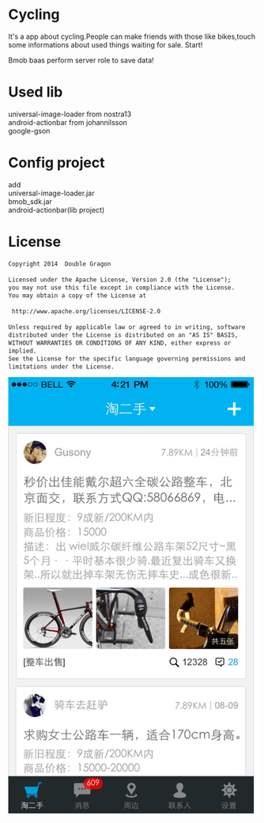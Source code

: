Cycling
=======

It's a app about cycling.People can make friends with those like bikes,touch some informations about used things waiting for sale.
Start!

Bmob baas perform server role to save data!

Used lib
=======

universal-image-loader from nostra13<br/>
android-actionbar from johannilsson<br/>
google-gson<br/>

Config project
=======
add<br/> 
    universal-image-loader.jar<br/>
    bmob_sdk.jar<br/>
    android-actionbar(lib project)<br/>

License
============

	Copyright 2014  Double Gragon

	Licensed under the Apache License, Version 2.0 (the "License");
	you may not use this file except in compliance with the License.
	You may obtain a copy of the License at

	 http://www.apache.org/licenses/LICENSE-2.0

	Unless required by applicable law or agreed to in writing, software
	distributed under the License is distributed on an "AS IS" BASIS,
	WITHOUT WARRANTIES OR CONDITIONS OF ANY KIND, either express or implied.
	See the License for the specific language governing permissions and
	limitations under the License.

![image](https://github.com/doubleDragon/Cycling/raw/master/screenshots/main.png)
